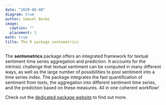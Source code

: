 ```yaml
---
date: "2020-09-08"
diagram: true
author: Samuel Borms
image:
  caption: ""
  placement: 3
math: true
title: The R package sentometrics
---
```


The **sentometrics** package offers an integrated framework for textual sentiment time series aggregation and prediction. It accounts for the intrinsic challenge that textual sentiment can be computed in many different ways, as well as the large number of possibilities to pool sentiment into a time series index. The package integrates the fast quantification of sentiment from texts, the aggregation into different sentiment time series, and the prediction based on these measures. All in one coherent workflow!

Check out the [dedicated package website](https://sentometricsresearch.github.io/sentometrics) to find out more.

